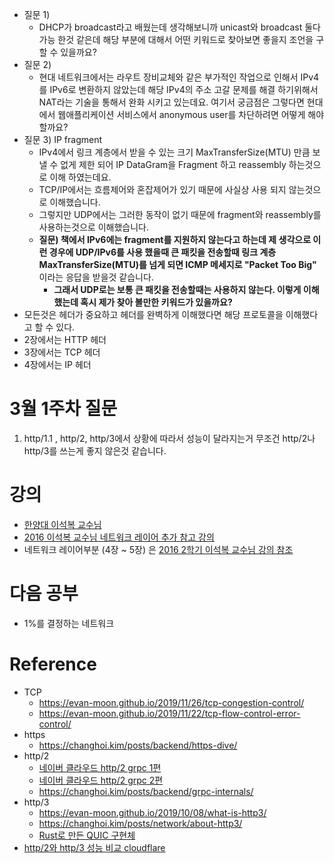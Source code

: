 
- 질문 1)
	- DHCP가 broadcast라고 배웠는데 생각해보니까 unicast와 broadcast 둘다 가능 한것 같은데 해당 부분에 대해서 어떤 키워드로 찾아보면 좋을지 조언을 구할 수 있을까요?
- 질문 2)
	- 현대 네트워크에서는 라우트 장비교체와 같은 부가적인 작업으로 인해서 IPv4를 IPv6로 변환하지 않았는데 해당 IPv4의 주소 고갈 문제를 해결 하기위해서 NAT라는 기술을 통해서 완화 시키고 있는데요. 여기서 궁금점은 그렇다면 현대에서 웹애플리케이션 서비스에서 anonymous user를 차단하려면 어떻게 해야 할까요?
- 질문 3) IP fragment
	- IPv4에서 링크 계층에서 받을 수 있는 크기 MaxTransferSize(MTU) 만큼 보낼 수 없게 제한 되어 IP DataGram을 Fragment 하고 reassembly 하는것으로 이해 하였는데요.
	- TCP/IP에서는 흐름제어와 혼잡제어가 있기 때문에 사실상 사용 되지 않는것으로 이해했습니다.
	- 그렇지만 UDP에서는 그러한 동작이 없기 때문에 fragment와 reassembly를 사용하는것으로 이해했습니다.
	- **질문) 책에서 IPv6에는 fragment를 지원하지 않는다고 하는데 제 생각으로 이런 경우에 UDP/IPv6를 사용 했을때 큰 패킷을 전송할때 링크 계층 MaxTransferSize(MTU)를 넘게 되면 ICMP 메세지로 "Packet Too Big"**  이라는 응답을 받을것 같습니다.
	    - **그래서 UDP로는 보통 큰 패킷을 전송할때는 사용하지 않는다. 이렇게 이해했는데 혹시 제가 찾아 볼만한 키워드가 있을까요?**
- 모든것은 헤더가 중요하고 헤더를 완벽하게 이해했다면 해당 프로토콜을 이해했다고 할 수 있다.
- 2장에서는 HTTP 헤더
- 3장에서는 TCP 헤더
- 4장에서는 IP 헤더

# 3월 1주차 질문

1. http/1.1 , http/2, http/3에서 상황에 따라서 성능이 달라지는거 무조건 http/2나 http/3를 쓰는게 좋지 않은것 같습니다.

# 강의

- [한양대 이석복 교수님](http://www.kocw.net/home/cview.do?cid=6b984f376cfb8f70) 
- [2016 이석복 교수님 네트워크 레이어 추가 참고 강의](http://www.kocw.net/home/cview.do?cid=0458b5381aa336dc) 
- 네트워크 레이어부분 (4장 ~ 5장) 은 [2016 2학기 이석복 교수님 강의 참조](http://www.kocw.net/home/cview.do?cid=0458b5381aa336dc) 

# 다음 공부

- 1%를 결정하는 네트워크

# Reference

- TCP
	- https://evan-moon.github.io/2019/11/26/tcp-congestion-control/
	- https://evan-moon.github.io/2019/11/22/tcp-flow-control-error-control/
- https
	- https://changhoi.kim/posts/backend/https-dive/
- http/2
	- [네이버 클라우드 http/2 grpc 1편](https://medium.com/naver-cloud-platform/nbp-%EA%B8%B0%EC%88%A0-%EA%B2%BD%ED%97%98-%EC%8B%9C%EB%8C%80%EC%9D%98-%ED%9D%90%EB%A6%84-grpc-%EA%B9%8A%EA%B2%8C-%ED%8C%8C%EA%B3%A0%EB%93%A4%EA%B8%B0-1-39e97cb3460) 
	- [네이버 클라우드 http/2 grpc 2편](https://medium.com/naver-cloud-platform/nbp-%EA%B8%B0%EC%88%A0-%EA%B2%BD%ED%97%98-%EC%8B%9C%EB%8C%80%EC%9D%98-%ED%9D%90%EB%A6%84-grpc-%EA%B9%8A%EA%B2%8C-%ED%8C%8C%EA%B3%A0%EB%93%A4%EA%B8%B0-2-b01d390a7190) 
	- https://changhoi.kim/posts/backend/grpc-internals/
- http/3
	- https://evan-moon.github.io/2019/10/08/what-is-http3/
	- https://changhoi.kim/posts/network/about-http3/
	- [Rust로 만든 QUIC 구현체](https://github.com/cloudflare/quiche) 
- [http/2와 http/3 성능 비교 cloudflare](https://blog.cloudflare.com/http-3-vs-http-2/) 

